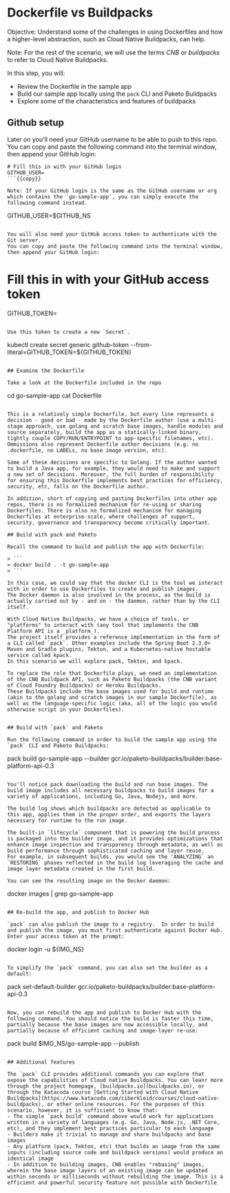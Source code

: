 # Dockerfile vs Buildpacks

Objective:
Understand some of the challenges in using Dockerfiles and how a higher-level abstraction, such as Cloud Native Buildpacks, can help.

Note:
For the rest of the scenario, we will use the terms _CNB_ or _buildpacks_ to refer to Cloud Native Buildpacks.

In this step, you will:
- Review the Dockerfile in the sample app
- Build our sample app locally using the `pack` CLI and Paketo Buildpacks
- Explore some of the characteristics and features of buildpacks

## Github setup

Later on you'll need your GitHub username to be able to push to this repo.
You can copy and paste the following command into the terminal window, then append your GitHub login:

```
# Fill this in with your GitHub login
GITHUB_USER=
```{{copy}}

Note: If your GitHub login is the same as the GitHub username or org which contains the `go-sample-app`, you can simply execute the following command instead.

```
GITHUB_USER=$GITHUB_NS
```{{execute}}

You will also need your GitHub access token to authenticate with the Git server.
You can copy and paste the following command into the terminal window, then append your GitHub login:

```
# Fill this in with your GitHub access token
GITHUB_TOKEN=
```{{copy}}

Use this token to create a new `Secret`.

```
kubectl create secret generic github-token --from-literal=GITHUB_TOKEN=${GITHUB_TOKEN}
```{{execute}}

## Examine the Dockerfile

Take a look at the Dockerfile included in the repo

```
cd go-sample-app
cat Dockerfile
```{{execute}}

This is a relatively simple Dockerfile, but every line represents a decision - good or bad - made by the Dockerfile author (use a multi-stage approach, use golang and scratch base images, handle modules and source separately, build the app as a statically-linked binary, tightly couple COPY/RUN/ENTRYPOINT to app-specific filenames, etc). Ommissions also represent Dockerfile author decisions (e.g. no .dockerfile, no LABELs, no base image version, etc).

Some of these decisions are specific to Golang. If the author wanted to build a Java app, for example, they would need to make and support a new set of decisions. Moreover, the full burden of responsibility for ensuring this Dockerfile implements best practices for efficiency, security, etc, falls on the Dockerfile author.

In addition, short of copying and pasting Dockerfiles into other app repos, there is no formalized mechanism for re-using or sharing Dockerfiles. There is also no formalized mechanism for managing Dockerfiles at enterprise-scale, where challenges of support, security, governance and transparency become critically important.

## Build with pack and Paketo

Recall the command to build and publish the app with Dockerfile:

> ```
> docker build . -t go-sample-app
> ```

In this case, we could say that the docker CLI is the tool we interact with in order to use Dockerfiles to create and publish images.
The Docker daemon is also involved in the process, as the build is actually carried out by - and on - the daemon, rather than by the CLI itself.

With Cloud Native Buildpacks, we have a choice of tools, or "platforms" to interact with (any tool that implements the CNB Platform API is a _platform_).
The project itself provides a reference implementation in the form of a CLI called `pack`. Other examples include the Spring Boot 2.3.0+ Maven and Gradle plugins, Tekton, and a Kubernetes-native hostable service called kpack.
In this scenario we will explore pack, Tekton, and kpack.

To replace the role that Dockerfile plays, we need an implementation of the CNB Buildpack API, such as Paketo Buildpacks (the CNB variant of Cloud Foundry Buildpacks) or Heroku Buildpacks.
These Buildpacks include the base images used for build and runtime (akin to the golang and scratch images in our sample Dockerfile), as well as the language-specific logic (aka, all of the logic you would otherwise script in your Dockerfiles).


## Build with `pack` and Paketo

Run the following command in order to build the sample app using the `pack` CLI and Paketo Buildpacks:

```
pack build go-sample-app --builder gcr.io/paketo-buildpacks/builder:base-platform-api-0.3
```{{execute}}

You'll notice pack downloading the build and run base images. The build image includes all necessary buildpacks to build images for a variety of applications, including Go, Java, Nodejs, and more.

The build log shows which buildpacks are detected as applicable to this app, applies them in the proper order, and exports the layers necessary for runtime to the run image.

The built-in `lifecycle` component that is powering the build process is packaged into the builder image, and it provides optimizations that enhance image inspection and transparency through metadata, as well as build performance through sophisticated caching and layer reuse.
For example, in subsequent builds, you would see the 'ANALYZING` an `RESTORING` phases reflected in the build log leveraging the cache and image layer metadata created in the first build.

You can see the resulting image on the Docker daemon:

```
docker images | grep go-sample-app
```{{execute}}

## Re-build the app, and publish to Docker Hub

`pack` can also publish the image to a registry.  In order to build and publish the image, you must first authenticate against Docker Hub. Enter your access token at the prompt:

```
docker login -u ${IMG_NS}
```{{execute}}

To simplify the `pack` command, you can also set the builder as a default:

```
pack set-default-builder gcr.io/paketo-buildpacks/builder:base-platform-api-0.3
```{{execute}}

Now, you can rebuild the app and publish to Docker Hub with the following command. You should notice the build is faster this time, partially because the base images are now accessible locally, and partially because of efficient caching and image-layer re-use:

```
pack build $IMG_NS/go-sample-app --publish
```{{execute}}

## Additional features

The `pack` CLI provides additional commands you can explore that expose the capabilities of Cloud native Buildpacks. You can leanr more through the project homepage, [buildpacks.io](buildpacks.io), or through the Katacoda course [Getting Started with Cloud Native Buildpacks](https://www.katacoda.com/ciberkleid/courses/cloud-native-buildpacks), or other online resources. For the purposes of this scenario, however, it is sufficient to know that:
- The simple `pack build` command above would work for applications written in a variety of languages (e.g. Go, Java, Node.js, .NET Core, etc), and they implement best practices particular to each language
- Builders make it trivial to manage and share buildpacks and base images
- Any platform (pack, Tekton, etc) that builds an image from the same inputs (including source code and buildpack versions) would produce an identical image
- In addition to building images, CNB enables "rebasing" images, wherein the base image layers of an existing image can be updated within seconds or milliseconds without rebuilding the image. This is a efficient and powerful security feature not possible with Dockerfile
